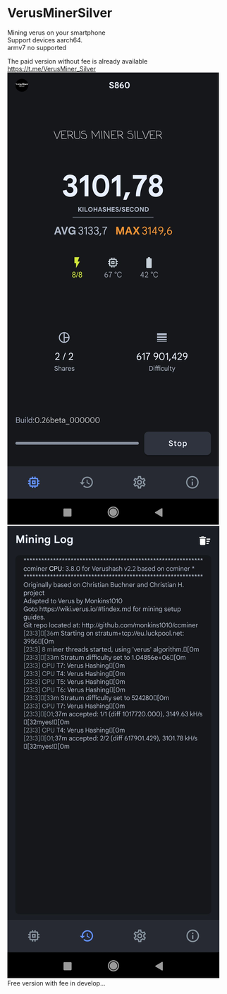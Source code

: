 # VerusMinerSilver
Mining verus on your smartphone  
Support devices aarch64.  
armv7 no supported  

The paid version without fee is already available  
https://t.me/VerusMiner_Silver  
![Image alt](/VerGlavStr.jpg?raw=true "Optional Title") ![Image alt](/VerMLog.jpg?raw=true "Optional Title") 
Free version with fee in develop...
